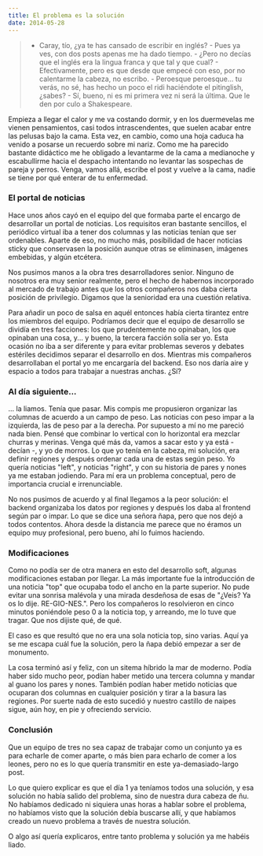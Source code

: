 ```yaml
---
title: El problema es la solución
date: 2014-05-28
---
```


> - Caray, tío, ¿ya te has cansado de escribir en inglés? - Pues ya ves, con dos posts apenas me ha dado tiempo. - ¿Pero no decías que el inglés era la lingua franca y que tal y que cual? - Efectivamente, pero es que desde que empecé con eso, por no calentarme la cabeza, no escribo. - Peroesque peroesque... tu verás, no sé, has hecho un poco el ridi haciéndote el pitinglish, ¿sabes? - Sí, bueno, ni es mi primera vez ni será la última. Que le den por culo a Shakespeare.


Empieza a llegar el calor y me va costando dormir, y en los duermevelas me vienen pensamientos, casi todos intrascendentes, que suelen acabar entre las pelusas bajo la cama. Esta vez, en cambio, como una hoja caduca ha venido a posarse un recuerdo sobre mi nariz. Como me ha parecido bastante didáctico me he obligado a levantarme de la cama a medianoche y escabullirme hacia el despacho intentando no levantar las sospechas de pareja y perros. Venga, vamos allá, escribe el post y vuelve a la cama, nadie se tiene por qué enterar de tu enfermedad.


### El portal de noticias

Hace unos años cayó en el equipo del que formaba parte el encargo de desarrollar un portal de noticias. Los requisitos eran bastante sencillos, el periódico virtual iba a tener dos columnas y las noticias tenían que ser ordenables. Aparte de eso, no mucho más, posibilidad de hacer noticias sticky que conservasen la posición aunque otras se eliminasen, imágenes embebidas, y algún etcétera.

Nos pusimos manos a la obra tres desarrolladores senior. Ninguno de nosotros era muy senior realmente, pero el hecho de habernos incorporado al mercado de trabajo antes que los otros compañeros nos daba cierta posición de privilegio. Digamos que la senioridad era una cuestión relativa.

Para añadir un poco de salsa en aquél entonces había cierta tirantez entre los miembros del equipo. Podríamos decir que el equipo de desarrollo se dividía en tres facciones: los que prudentemente no opinaban, los que opinaban una cosa, y... y bueno, la tercera facción solía ser yo. Esta ocasión no iba a ser diferente y para evitar problemas severos y debates estériles decidimos separar el desarrollo en dos. Mientras mis compañeros desarrollaban el portal yo me encargaría del backend. Eso nos daría aire y espacio a todos para trabajar a nuestras anchas. ¿Sí?


### Al día siguiente...

... la liamos. Tenía que pasar. Mis compis me propusieron organizar las columnas de acuerdo a un campo de peso. Las noticias con peso impar a la izquierda, las de peso par a la derecha. Por supuesto a mí no me pareció nada bien. Pensé que combinar lo vertical con lo horizontal era mezclar churras y merinas. Venga qué más da, vamos a sacar esto y ya está - decían -, y yo de morros. Lo que yo tenía en la cabeza, mi solución, era definir regiones y después ordenar cada una de estas según peso. Yo quería noticias "left", y noticias "right", y con su historia de pares y nones ya me estaban jodiendo. Para mí era un problema conceptual, pero de importancia crucial e irrenunciable.

No nos pusimos de acuerdo y al final llegamos a la peor solución: el backend organizaba los datos por regiones y después los daba al frontend según par o impar. Lo que se dice una señora ñapa, pero que nos dejó a todos contentos. Ahora desde la distancia me parece que no éramos un equipo muy profesional, pero bueno, ahí lo fuimos haciendo.

### Modificaciones

Como no podía ser de otra manera en esto del desarrollo soft, algunas modificaciones estaban por llegar. La más importante fue la introducción de una noticia "top" que ocupaba todo el ancho en la parte superior. No pude evitar una sonrisa malévola y una mirada desdeñosa de esas de "¿Veis? Ya os lo dije. RE-GIO-NES.". Pero los compañeros lo resolvieron en cinco minutos poniéndole peso 0 a la noticia top, y arreando, me lo tuve que tragar. Que nos dijiste qué, de qué.

El caso es que resultó que no era una sola noticia top, sino varias. Aquí ya se me escapa cuál fue la solución, pero la ñapa debió empezar a ser de monumento.

La cosa terminó así y feliz, con un sitema híbrido la mar de moderno. Podía haber sido mucho peor, podían haber metido una tercera columna y mandar al guano los pares y nones. También podían haber metido noticias que ocuparan dos columnas en cualquier posición y tirar a la basura las regiones. Por suerte nada de esto sucedió y nuestro castillo de naipes sigue, aún hoy, en pie y ofreciendo servicio.

### Conclusión

Que un equipo de tres no sea capaz de trabajar como un conjunto ya es para echarle de comer aparte, o más bien para echarlo de comer a los leones, pero no es lo que quería transmitir en este ya-demasiado-largo post.

Lo que quiero explicar es que el día 1 ya teníamos todos una solución, y esa solución no había salido del problema, sino de nuestra dura cabeza de ñu. No habíamos dedicado ni siquiera unas horas a hablar sobre el problema, no habíamos visto que la solución debía buscarse allí, y que habíamos creado un nuevo problema a través de nuestra solución.


O algo así quería explicaros, entre tanto problema y solución ya me habéis liado.














